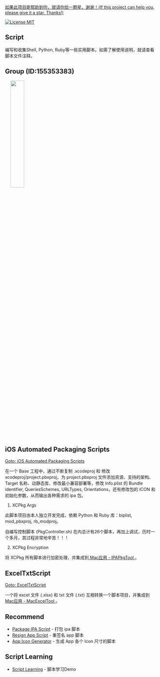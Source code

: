 [如果此项目能帮助到你，就请你给一颗星。谢谢！(If this project can help you, please give it a star. Thanks!)](https://github.com/dgynfi/Script)

[![License MIT](https://img.shields.io/badge/license-MIT-green.svg?style=flat)](LICENSE)&nbsp;

## Script

编写和收集Shell, Python, Ruby等一些实用脚本。如需了解使用说明，就请查看脚本文件注释。

## Group (ID:155353383)

<div align=left>
&emsp; <img src="https://github.com/dgynfi/Script/raw/master/images/qq155353383.jpg" width="30%" />
</div>

## iOS Automated Packaging Scripts

[Goto: iOS Automated Packaging Scripts](https://github.com/dgynfi/Script/tree/master/iOS%20Automated%20Packaging%20Scripts)

在一个 Base 工程中，通过不断复制 .xcodeproj 和 修改 xcodeproj/project.pbxproj，为 project.pbxproj 文件添加资源、支持的架构、Target 名称、动静态库、修改最小兼容部署等，修改 Info.plist 的 Bundle identifier, QueriesSchemes, URLTypes, Orientations，还有修改包的 ICON 和初始化参数，从而输出各种需求的 ipa 包。

1. XCPkg Args 

此脚本项目由本人独立开发完成，依赖 Python 和 Ruby 库：biplist, mod_pbxproj, rb_modproj。

自编写控制脚本 (PkgController.sh) 在内总计有26个脚本，再加上调试，历时一个多月，其过程非常地辛苦！！！

2. XCPkg Encryption

将 XCPkg 所有脚本进行加密处理，并集成到[ Mac应用 - IPAPkgTool ](https://github.com/dgynfi/IPAPkgTool)。

## ExcelTxtScript

[Goto: ExcelTxtScript](https://github.com/dgynfi/Script/tree/master/ExcelTxtScript)

一个将 excel 文件 (.xlsx) 和 txt 文件 (.txt) 互相转换一个脚本项目，并集成到[ Mac应用 - MacExcelTool ](https://github.com/dgynfi/MacExcelTool)。

## Recommend

- [Package IPA Script](https://github.com/dgynfi/Script/blob/master/Shell/DYFPackageUtils.sh) - 打包 ipa 脚本
- [Resign App Script](https://github.com/dgynfi/Script/blob/master/Shell/DYFCodesign.sh) - 重签名 app 脚本
- [App Icon Generator](https://github.com/dgynfi/Script/blob/master/Shell/DYFICONMaker.sh) - 生成 App 各个 Icon 尺寸的脚本

## Script Learning
 
 - [Script Learning](https://github.com/dgynfi/Script/tree/master/Script%20Learning) -  脚本学习Demo
